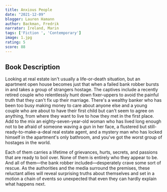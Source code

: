 ```yaml
---
title: Anxious People
date: "2021-12-09"
blogger: Lauren Hamann
author: Backman, Fredrik
narrator: Ireland, Marin
tags: ['Fiction ', 'Contemporary']
image: 1.jpg
rating: 5
score: 88
---
```


## Book Description

Looking at real estate isn't usually a life-or-death situation, but an apartment open house becomes just that when a failed bank robber bursts in and takes a group of strangers hostage. The captives include a recently retired couple who relentlessly hunt down fixer-uppers to avoid the painful truth that they can't fix up their marriage. There's a wealthy banker who has been too busy making money to care about anyone else and a young couple who are about to have their first child but can't seem to agree on anything, from where they want to live to how they met in the first place. Add to the mix an eighty-seven-year-old woman who has lived long enough not to be afraid of someone waving a gun in her face, a flustered but still-ready-to-make-a-deal real estate agent, and a mystery man who has locked himself in the apartment's only bathroom, and you've got the worst group of hostages in the world.

Each of them carries a lifetime of grievances, hurts, secrets, and passions that are ready to boil over. None of them is entirely who they appear to be. And all of them—the bank robber included—desperately crave some sort of rescue. As the authorities and the media surround the premises, these reluctant allies will reveal surprising truths about themselves and set in a motion a chain of events so unexpected that even they can hardly explain what happens next.